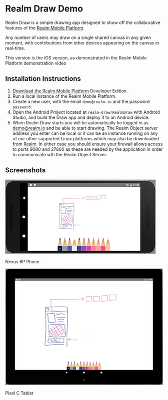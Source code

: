 # Realm Draw Demo

Realm Draw is a simple drawing app designed to show off the collaborative features of the [Realm Mobile Platform](https://realm.io/news/introducing-realm-mobile-platform/).

Any number of users may draw on a single shared canvas in any given moment, with contributions from other devices appearing on the canvas in real-time.

This version is the iOS version, as demonstrated in the Realm Mobile Platform demonstration video

## Installation Instructions

1. [Download the Realm Mobile Platform](https://realm.io/docs/realm-mobile-platform/get-started/) Developer Edition.
2. Run a local instance of the Realm Mobile Platform.
3. Create a new user, with the email `demo@realm.io` and the password `password`.
4. Open the Android Project located at `realm-draw/RealmDraw` with Android Studio, and build the Draw app and deploy it to an Android device.
5. When Realm Draw starts you will be automatically be logged in as demo@realm.io and be able to start drawing. The Realm Object server address you enter can be local or it can be an instance running on any of our other supported Linux platforms which may also be downloaded from [Realm](https://realm.io). In either case you should ensure your firewall allows access to ports 9080 and 27800 as these are needed by the application in order to communicate wth the Realm Object Server.


## Screenshots

![Nexus 6P](AndroidPhoneScreenshot.png?raw=true "Nexus 6p")

Nexus 6P Phone


![Pixel C](AndroidTabletScreenshot.png?raw=true "Pixel C")

Pixel C Tablet
